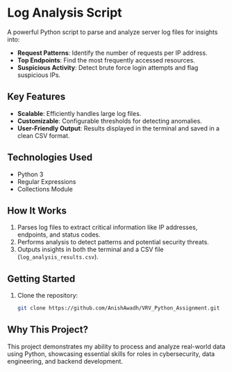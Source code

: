 # Log Analysis Script  

A powerful Python script to parse and analyze server log files for insights into:  

- **Request Patterns**: Identify the number of requests per IP address.  
- **Top Endpoints**: Find the most frequently accessed resources.  
- **Suspicious Activity**: Detect brute force login attempts and flag suspicious IPs.  

## Key Features  
- **Scalable**: Efficiently handles large log files.  
- **Customizable**: Configurable thresholds for detecting anomalies.  
- **User-Friendly Output**: Results displayed in the terminal and saved in a clean CSV format.  

## Technologies Used  
- Python 3  
- Regular Expressions  
- Collections Module  

## How It Works  
1. Parses log files to extract critical information like IP addresses, endpoints, and status codes.  
2. Performs analysis to detect patterns and potential security threats.  
3. Outputs insights in both the terminal and a CSV file (`log_analysis_results.csv`).  

## Getting Started  

1. Clone the repository:  
   ```bash  
   git clone https://github.com/AnishAwadh/VRV_Python_Assignment.git
   
## Why This Project?  
This project demonstrates my ability to process and analyze real-world data using Python, showcasing essential skills for roles in cybersecurity, data engineering, and backend development.  

